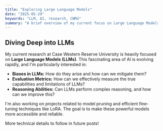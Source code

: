 ```yaml
---
title: "Exploring Large Language Models"
date: "2025-05-29"
keywords: "LLM, AI, research, CWRU"
summary: "A brief overview of my current focus on Large Language Models during my PhD studies."
---
```


## Diving Deep into LLMs

My current research at Case Western Reserve University is heavily focused on **Large Language Models (LLMs)**. This fascinating area of AI is evolving rapidly, and I'm particularly interested in:

* **Biases in LLMs:** How do they arise and how can we mitigate them?
* **Evaluation Metrics:** How can we effectively measure the true capabilities and limitations of LLMs?
* **Reasoning Abilities:** Can LLMs perform complex reasoning, and how can we improve this?

I'm also working on projects related to model pruning and efficient fine-tuning techniques like LoRA. The goal is to make these powerful models more accessible and reliable.

More technical details to follow in future posts!